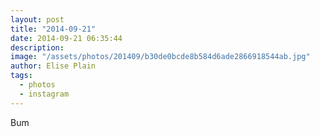 ```yaml
---
layout: post
title: "2014-09-21"
date: 2014-09-21 06:35:44
description: 
image: "/assets/photos/201409/b30de0bcde8b584d6ade2866918544ab.jpg"
author: Elise Plain
tags: 
  - photos
  - instagram
---
```


Bum
<p></p>
